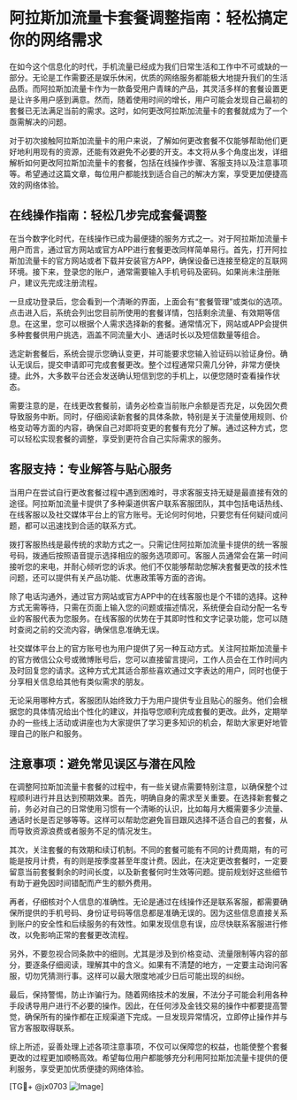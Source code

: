 # 阿拉斯加流量卡套餐调整指南：轻松搞定你的网络需求

在如今这个信息化的时代，手机流量已经成为我们日常生活和工作中不可或缺的一部分。无论是工作需要还是娱乐休闲，优质的网络服务都能极大地提升我们的生活品质。而阿拉斯加流量卡作为一款备受用户青睐的产品，其灵活多样的套餐设置更是让许多用户感到满意。然而，随着使用时间的增长，用户可能会发现自己最初的套餐已无法满足当前的需求。这时，如何更改阿拉斯加流量卡的套餐就成为了一个亟需解决的问题。

对于初次接触阿拉斯加流量卡的用户来说，了解如何更改套餐不仅能够帮助他们更好地利用现有的资源，还能有效避免不必要的开支。本文将从多个角度出发，详细解析如何更改阿拉斯加流量卡的套餐，包括在线操作步骤、客服支持以及注意事项等。希望通过这篇文章，每位用户都能找到适合自己的解决方案，享受更加便捷高效的网络体验。

## 在线操作指南：轻松几步完成套餐调整

在当今数字化时代，在线操作已成为最便捷的服务方式之一。对于阿拉斯加流量卡用户而言，通过官方网站或官方APP进行套餐更改同样简单易行。首先，打开阿拉斯加流量卡的官方网站或者下载并安装官方APP，确保设备已连接至稳定的互联网环境。接下来，登录您的账户，通常需要输入手机号码及密码。如果尚未注册账户，建议先完成注册流程。

一旦成功登录后，您会看到一个清晰的界面，上面会有“套餐管理”或类似的选项。点击进入后，系统会列出您目前所使用的套餐详情，包括剩余流量、有效期等信息。在这里，您可以根据个人需求选择新的套餐。通常情况下，网站或APP会提供多种套餐供用户挑选，涵盖不同流量大小、通话时长以及短信数量等组合。

选定新套餐后，系统会提示您确认变更，并可能要求您输入验证码以验证身份。确认无误后，提交申请即可完成套餐更改。整个过程通常只需几分钟，非常方便快捷。此外，大多数平台还会发送确认短信到您的手机上，以便您随时查看操作状态。

需要注意的是，在线更改套餐前，请务必检查当前账户余额是否充足，以免因欠费导致服务中断。同时，仔细阅读新套餐的具体条款，特别是关于流量使用规则、价格变动等方面的内容，确保自己对即将变更的套餐有充分了解。通过这种方式，您可以轻松实现套餐的调整，享受到更符合自己实际需求的服务。

## 客服支持：专业解答与贴心服务

当用户在尝试自行更改套餐过程中遇到困难时，寻求客服支持无疑是最直接有效的途径。阿拉斯加流量卡提供了多种渠道供客户联系客服团队，其中包括电话热线、在线客服以及社交媒体平台上的官方账号。无论何时何地，只要您有任何疑问或问题，都可以迅速找到合适的联系方式。

拨打客服热线是最传统的求助方式之一。只需记住阿拉斯加流量卡提供的统一客服号码，拨通后按照语音提示选择相应的服务选项即可。客服人员通常会在第一时间接听您的来电，并耐心倾听您的诉求。他们不仅能够帮助您解决套餐更改的技术性问题，还可以提供有关产品功能、优惠政策等方面的咨询。

除了电话沟通外，通过官方网站或官方APP中的在线客服也是个不错的选择。这种方式无需等待，只需在页面上输入您的问题或描述情况，系统便会自动分配一名专业的客服代表为您服务。在线客服的优势在于其即时性和文字记录功能，您可以随时查阅之前的交流内容，确保信息准确无误。

社交媒体平台上的官方账号也为用户提供了另一种互动方式。关注阿拉斯加流量卡的官方微信公众号或微博账号后，您可以直接留言提问，工作人员会在工作时间内及时回复您的请求。这种方式尤其适合那些喜欢通过文字表达的用户，同时也便于分享相关信息给其他有类似需求的朋友。

无论采用哪种方式，客服团队始终致力于为用户提供专业且贴心的服务。他们会根据您的具体情况给出个性化的建议，并指导您顺利完成套餐的更改。此外，定期举办的一些线上活动或讲座也为大家提供了学习更多知识的机会，帮助大家更好地管理自己的账户和服务。

## 注意事项：避免常见误区与潜在风险

在调整阿拉斯加流量卡套餐的过程中，有一些关键点需要特别注意，以确保整个过程顺利进行并且达到预期效果。首先，明确自身的需求至关重要。在选择新套餐之前，务必对自己的日常使用习惯有一个清晰的认识，比如每月大概需要多少流量、通话时长是否足够等等。这样可以帮助您避免盲目跟风选择不适合自己的套餐，从而导致资源浪费或者服务不足的情况发生。

其次，关注套餐的有效期和续订机制。不同的套餐可能有不同的计费周期，有的可能是按月计费，有的则是按季度甚至年度计费。因此，在决定更改套餐时，一定要留意当前套餐剩余的时间长度，以及新套餐何时生效等问题。提前规划好这些细节有助于避免因时间错配而产生的额外费用。

再者，仔细核对个人信息的准确性。无论是通过在线操作还是联系客服，都需要确保所提供的手机号码、身份证号码等信息都是准确无误的。因为这些信息直接关系到账户的安全性和后续服务的有效性。如果发现信息有误，应尽快联系客服进行修改，以免影响正常的套餐更改流程。

另外，不要忽视合同条款中的细则。尤其是涉及到价格变动、流量限制等内容的部分，要逐条仔细阅读，理解其中的含义。如果有不清楚的地方，一定要主动询问客服，切勿凭猜测行事。这样可以最大限度地减少日后可能出现的纠纷。

最后，保持警惕，防止诈骗行为。随着网络技术的发展，不法分子可能会利用各种手段诱导用户进行不必要的操作。因此，在任何涉及金钱交易的操作中都要提高警觉，确保所有的操作都在正规渠道下完成。一旦发现异常情况，立即停止操作并与官方客服取得联系。

综上所述，妥善处理上述各项注意事项，不仅可以保障您的权益，也能使整个套餐更改的过程更加顺畅高效。希望每位用户都能够充分利用阿拉斯加流量卡提供的便利服务，享受更加优质便捷的网络体验。

[TG💪+ @jx0703 ![Image](https://github.com/user-attachments/assets/dbca1d08-cadb-493c-b0ec-ad6f7a83f270)]